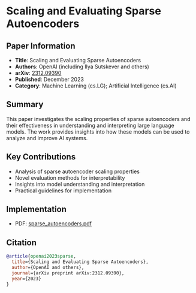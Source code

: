 # Scaling and Evaluating Sparse Autoencoders

## Paper Information
- **Title**: Scaling and Evaluating Sparse Autoencoders
- **Authors**: OpenAI (including Ilya Sutskever and others)
- **arXiv**: [2312.09390](https://arxiv.org/abs/2312.09390)
- **Published**: December 2023
- **Category**: Machine Learning (cs.LG); Artificial Intelligence (cs.AI)

## Summary
This paper investigates the scaling properties of sparse autoencoders and their effectiveness in understanding and interpreting large language models. The work provides insights into how these models can be used to analyze and improve AI systems.

## Key Contributions
- Analysis of sparse autoencoder scaling properties
- Novel evaluation methods for interpretability
- Insights into model understanding and interpretation
- Practical guidelines for implementation

## Implementation
- PDF: [sparse_autoencoders.pdf](./sparse_autoencoders.pdf)

## Citation
```bibtex
@article{openai2023sparse,
  title={Scaling and Evaluating Sparse Autoencoders},
  author={OpenAI and others},
  journal={arXiv preprint arXiv:2312.09390},
  year={2023}
}
```
